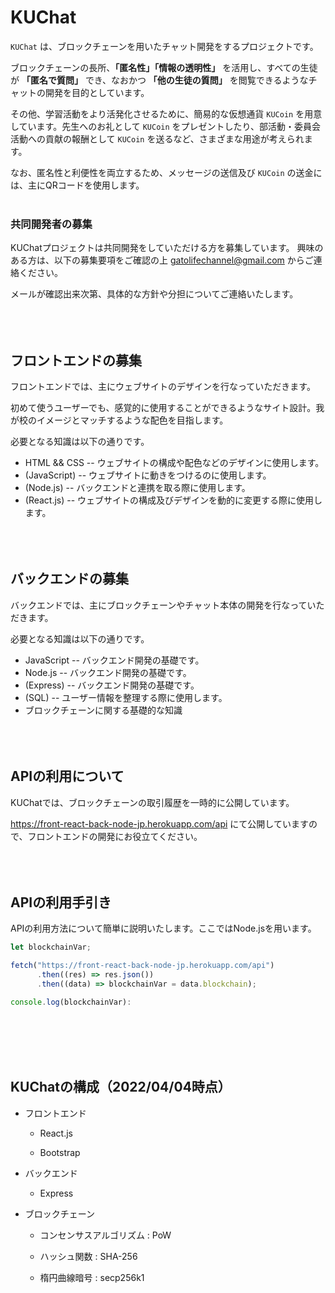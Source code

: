 # KUChat

`KUChat` は、ブロックチェーンを用いたチャット開発をするプロジェクトです。


ブロックチェーンの長所、**「匿名性」「情報の透明性」** を活用し、すべての生徒が **「匿名で質問」** でき、なおかつ **「他の生徒の質問」** を閲覧できるようなチャットの開発を目的としています。

その他、学習活動をより活発化させるために、簡易的な仮想通貨 `KUCoin` を用意しています。先生へのお礼として `KUCoin` をプレゼントしたり、部活動・委員会活動への貢献の報酬として `KUCoin` を送るなど、さまざまな用途が考えられます。

なお、匿名性と利便性を両立するため、メッセージの送信及び `KUCoin` の送金には、主にQRコードを使用します。<br><br>

### 共同開発者の募集
KUChatプロジェクトは共同開発をしていただける方を募集しています。
興味のある方は、以下の募集要項をご確認の上 <gatolifechannel@gmail.com> からご連絡ください。

メールが確認出来次第、具体的な方針や分担についてご連絡いたします。<br><br><br><br>

## フロントエンドの募集

フロントエンドでは、主にウェブサイトのデザインを行なっていただきます。

初めて使うユーザーでも、感覚的に使用することができるようなサイト設計。我が校のイメージとマッチするような配色を目指します。

必要となる知識は以下の通りです。

* HTML && CSS -- ウェブサイトの構成や配色などのデザインに使用します。
* (JavaScript) -- ウェブサイトに動きをつけるのに使用します。 
* (Node.js)  -- バックエンドと連携を取る際に使用します。
* (React.js) -- ウェブサイトの構成及びデザインを動的に変更する際に使用します。<br><br><br><br>


## バックエンドの募集

バックエンドでは、主にブロックチェーンやチャット本体の開発を行なっていただきます。

必要となる知識は以下の通りです。

* JavaScript -- バックエンド開発の基礎です。
* Node.js -- バックエンド開発の基礎です。
* (Express) -- バックエンド開発の基礎です。
* (SQL) --  ユーザー情報を整理する際に使用します。
* ブロックチェーンに関する基礎的な知識
<br><br><br><br>


## APIの利用について

KUChatでは、ブロックチェーンの取引履歴を一時的に公開しています。

https://front-react-back-node-jp.herokuapp.com/api にて公開していますので、フロントエンドの開発にお役立てください。<br><br><br><br>

## APIの利用手引き

APIの利用方法について簡単に説明いたします。ここではNode.jsを用います。

```javascript
let blockchainVar;

fetch("https://front-react-back-node-jp.herokuapp.com/api")
      .then((res) => res.json())
      .then((data) => blockchainVar = data.blockchain);

console.log(blockchainVar):
```
<br><br><br><br>


## KUChatの構成（2022/04/04時点）

* フロントエンド

    * React.js

    * Bootstrap

* バックエンド

    * Express

* ブロックチェーン

    * コンセンサスアルゴリズム : PoW

    * ハッシュ関数 : SHA-256

    * 楕円曲線暗号 : secp256k1

